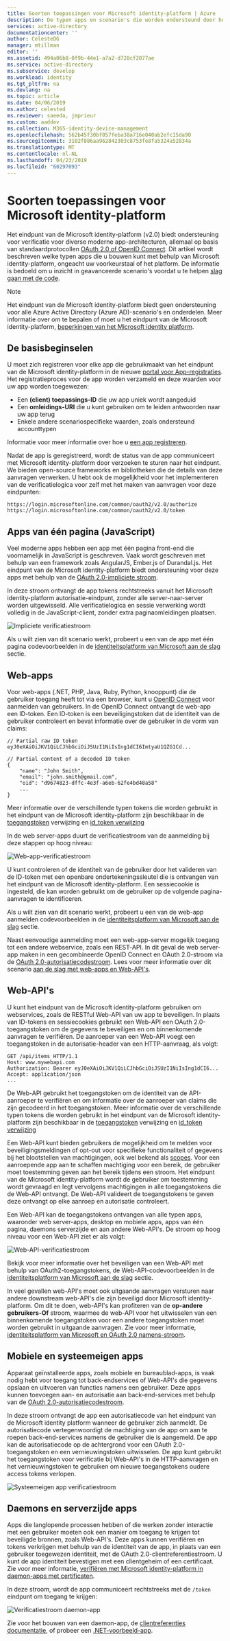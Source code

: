```yaml
---
title: Soorten toepassingen voor Microsoft identity-platform | Azure
description: De typen apps en scenario's die worden ondersteund door het eindpunt van Microsoft identity-platform (v2.0).
services: active-directory
documentationcenter: ''
author: CelesteDG
manager: mtillman
editor: ''
ms.assetid: 494a06b8-0f9b-44e1-a7a2-d728cf2077ae
ms.service: active-directory
ms.subservice: develop
ms.workload: identity
ms.tgt_pltfrm: na
ms.devlang: na
ms.topic: article
ms.date: 04/06/2019
ms.author: celested
ms.reviewer: saeeda, jmprieur
ms.custom: aaddev
ms.collection: M365-identity-device-management
ms.openlocfilehash: 562b45f30bf057feba38a716e040ab2efc15da90
ms.sourcegitcommit: 3102f886aa962842303c8753fe8fa5324a52834a
ms.translationtype: MT
ms.contentlocale: nl-NL
ms.lasthandoff: 04/23/2019
ms.locfileid: "60297093"
---
```

# <a name="application-types-for-microsoft-identity-platform"></a>Soorten toepassingen voor Microsoft identity-platform

Het eindpunt van de Microsoft identity-platform (v2.0) biedt ondersteuning voor verificatie voor diverse moderne app-architecturen, allemaal op basis van standaardprotocollen [OAuth 2.0 of OpenID Connect](active-directory-v2-protocols.md). Dit artikel wordt beschreven welke typen apps die u bouwen kunt met behulp van Microsoft identity-platform, ongeacht uw voorkeurstaal of het platform. De informatie is bedoeld om u inzicht in geavanceerde scenario's voordat u te helpen [slag gaan met de code](v2-overview.md#getting-started).

> [!NOTE]
> Het eindpunt van de Microsoft identity-platform biedt geen ondersteuning voor alle Azure Active Directory (Azure AD)-scenario's en onderdelen. Meer informatie over om te bepalen of moet u het eindpunt van de Microsoft identity-platform, [beperkingen van het Microsoft identity platform](active-directory-v2-limitations.md).

## <a name="the-basics"></a>De basisbeginselen

U moet zich registreren voor elke app die gebruikmaakt van het eindpunt van de Microsoft identity-platform in de nieuwe [portal voor App-registraties](https://go.microsoft.com/fwlink/?linkid=2083908). Het registratieproces voor de app worden verzameld en deze waarden voor uw app worden toegewezen:

* Een **(client) toepassings-ID** die uw app uniek wordt aangeduid
* Een **omleidings-URI** die u kunt gebruiken om te leiden antwoorden naar uw app terug
* Enkele andere scenariospecifieke waarden, zoals ondersteund accounttypen

Informatie voor meer informatie over hoe u [een app registreren](quickstart-register-app.md).

Nadat de app is geregistreerd, wordt de status van de app communiceert met Microsoft identity-platform door verzoeken te sturen naar het eindpunt. We bieden open-source frameworks en bibliotheken die de details van deze aanvragen verwerken. U hebt ook de mogelijkheid voor het implementeren van de verificatielogica voor zelf met het maken van aanvragen voor deze eindpunten:

```
https://login.microsoftonline.com/common/oauth2/v2.0/authorize
https://login.microsoftonline.com/common/oauth2/v2.0/token
```

## <a name="single-page-apps-javascript"></a>Apps van één pagina (JavaScript)

Veel moderne apps hebben een app met één pagina front-end die voornamelijk in JavaScript is geschreven. Vaak wordt geschreven met behulp van een framework zoals AngularJS, Ember.js of Durandal.js. Het eindpunt van de Microsoft identity-platform biedt ondersteuning voor deze apps met behulp van de [OAuth 2.0-impliciete stroom](v2-oauth2-implicit-grant-flow.md).

In deze stroom ontvangt de app tokens rechtstreeks vanuit het Microsoft identity-platform autorisatie-eindpunt, zonder alle server-naar-server worden uitgewisseld. Alle verificatielogica en sessie verwerking wordt volledig in de JavaScript-client, zonder extra paginaomleidingen plaatsen.

![Impliciete verificatiestroom](./media/v2-app-types/convergence-scenarios-implicit.svg)

Als u wilt zien van dit scenario werkt, probeert u een van de app met één pagina codevoorbeelden in de [identiteitsplatform van Microsoft aan de slag](v2-overview.md#getting-started) sectie.

## <a name="web-apps"></a>Web-apps

Voor web-apps (.NET, PHP, Java, Ruby, Python, knooppunt) die de gebruiker toegang heeft tot via een browser, kunt u [OpenID Connect](active-directory-v2-protocols.md) voor aanmelden van gebruikers. In de OpenID Connect ontvangt de web-app een ID-token. Een ID-token is een beveiligingstoken dat de identiteit van de gebruiker controleert en bevat informatie over de gebruiker in de vorm van claims:

```
// Partial raw ID token
eyJ0eXAiOiJKV1QiLCJhbGciOiJSUzI1NiIsIng1dCI6ImtyaU1QZG1Cd...

// Partial content of a decoded ID token
{
    "name": "John Smith",
    "email": "john.smith@gmail.com",
    "oid": "d9674823-dffc-4e3f-a6eb-62fe4bd48a58"
    ...
}
```

Meer informatie over de verschillende typen tokens die worden gebruikt in het eindpunt van de Microsoft identity-platform zijn beschikbaar in de [toegangstoken](access-tokens.md) verwijzing en [id_token verwijzing](id-tokens.md)

In de web server-apps duurt de verificatiestroom van de aanmelding bij deze stappen op hoog niveau:

![Web-app-verificatiestroom](./media/v2-app-types/convergence-scenarios-webapp.svg)

U kunt controleren of de identiteit van de gebruiker door het valideren van de ID-token met een openbare ondertekeningssleutel die is ontvangen van het eindpunt van de Microsoft identity-platform. Een sessiecookie is ingesteld, die kan worden gebruikt om de gebruiker op de volgende pagina-aanvragen te identificeren.

Als u wilt zien van dit scenario werkt, probeert u een van de web-app aanmelden codevoorbeelden in de [identiteitsplatform van Microsoft aan de slag](v2-overview.md#getting-started) sectie.

Naast eenvoudige aanmelding moet een web-app-server mogelijk toegang tot een andere webservice, zoals een REST-API. In dit geval de web server-app maken in een gecombineerde OpenID Connect en OAuth 2.0-stroom via de [OAuth 2.0-autorisatiecodestroom](active-directory-v2-protocols.md). Lees voor meer informatie over dit scenario [aan de slag met web-apps en Web-API's](active-directory-v2-devquickstarts-webapp-webapi-dotnet.md).

## <a name="web-apis"></a>Web-API's

U kunt het eindpunt van de Microsoft identity-platform gebruiken om webservices, zoals de RESTful Web-API van uw app te beveiligen. In plaats van ID-tokens en sessiecookies gebruikt een Web-API een OAuth 2.0-toegangstoken om de gegevens te beveiligen en om binnenkomende aanvragen te verifiëren. De aanroeper van een Web-API voegt een toegangstoken in de autorisatie-header van een HTTP-aanvraag, als volgt:

```
GET /api/items HTTP/1.1
Host: www.mywebapi.com
Authorization: Bearer eyJ0eXAiOiJKV1QiLCJhbGciOiJSUzI1NiIsIng1dCI6...
Accept: application/json
...
```

De Web-API gebruikt het toegangstoken om de identiteit van de API-aanroeper te verifiëren en om informatie over de aanroeper van claims die zijn gecodeerd in het toegangstoken. Meer informatie over de verschillende typen tokens die worden gebruikt in het eindpunt van de Microsoft identity-platform zijn beschikbaar in de [toegangstoken](access-tokens.md) verwijzing en [id_token verwijzing](id-tokens.md)

Een Web-API kunt bieden gebruikers de mogelijkheid om te melden voor beveiligingsmeldingen of opt-out voor specifieke functionaliteit of gegevens bij het blootstellen van machtigingen, ook wel bekend als [scopes](v2-permissions-and-consent.md). Voor een aanroepende app aan te schaffen machtiging voor een bereik, de gebruiker moet toestemming geven aan het bereik tijdens een stroom. Het eindpunt van de Microsoft identity-platform wordt de gebruiker om toestemming wordt gevraagd en legt vervolgens machtigingen in alle toegangstokens die de Web-API ontvangt. De Web-API valideert de toegangstokens te geven deze ontvangt op elke aanroep en autorisatie controleert.

Een Web-API kan de toegangstokens ontvangen van alle typen apps, waaronder web server-apps, desktop en mobiele apps, apps van één pagina, daemons serverzijde en aan andere Web-API's. De stroom op hoog niveau voor een Web-API ziet er als volgt:

![Web-API-verificatiestroom](./media/v2-app-types/convergence-scenarios-webapi.svg)

Bekijk voor meer informatie over het beveiligen van een Web-API met behulp van OAuth2-toegangstokens, de Web-API-codevoorbeelden in de [identiteitsplatform van Microsoft aan de slag](v2-overview.md#getting-started) sectie.

In veel gevallen web-API's moet ook uitgaande aanvragen versturen naar andere downstream web-API's die zijn beveiligd door Microsoft identity-platform. Om dit te doen, web-API's kan profiteren van de **op-andere gebruikers-Of** stroom, waarmee de web-API voor het uitwisselen van een binnenkomende toegangstoken voor een andere toegangstoken moet worden gebruikt in uitgaande aanvragen. Zie voor meer informatie, [identiteitsplatform van Microsoft en OAuth 2.0 namens-stroom](v2-oauth2-on-behalf-of-flow.md).

## <a name="mobile-and-native-apps"></a>Mobiele en systeemeigen apps

Apparaat geïnstalleerde apps, zoals mobiele en bureaublad-apps, is vaak nodig hebt voor toegang tot back-endservices of Web-API's die gegevens opslaan en uitvoeren van functies namens een gebruiker. Deze apps kunnen toevoegen aan- en autorisatie aan back-end-services met behulp van de [OAuth 2.0-autorisatiecodestroom](v2-oauth2-auth-code-flow.md).

In deze stroom ontvangt de app een autorisatiecode van het eindpunt van de Microsoft identity platform wanneer de gebruiker zich aanmeldt. De autorisatiecode vertegenwoordigt de machtiging van de app om aan te roepen back-end-services namens de gebruiker die is aangemeld. De app kan de autorisatiecode op de achtergrond voor een OAuth 2.0-toegangstoken en een vernieuwingstoken uitwisselen. De app kunt gebruikt het toegangstoken voor verificatie bij Web-API's in de HTTP-aanvragen en het vernieuwingstoken te gebruiken om nieuwe toegangstokens oudere access tokens verlopen.

![Systeemeigen app verificatiestroom](./media/v2-app-types/convergence-scenarios-native.svg)

## <a name="daemons-and-server-side-apps"></a>Daemons en serverzijde apps

Apps die langlopende processen hebben of die werken zonder interactie met een gebruiker moeten ook een manier om toegang te krijgen tot beveiligde bronnen, zoals Web-API's. Deze apps kunnen verifiëren en tokens verkrijgen met behulp van de identiteit van de app, in plaats van een gebruiker toegewezen identiteit, met de OAuth 2.0-clientreferentiestroom. U kunt de app identiteit bevestigen met een clientgeheim of een certificaat. Zie voor meer informatie, [verifiëren met Microsoft identity-platform in daemon-apps met certificaten](https://azure.microsoft.com/resources/samples/active-directory-dotnet-daemon-certificate-credential/).

In deze stroom, wordt de app communiceert rechtstreeks met de `/token` eindpunt om toegang te krijgen:

![Verificatiestroom daemon-app](./media/v2-app-types/convergence-scenarios-daemon.svg)

Zie voor het bouwen van een daemon-app, de [clientreferenties documentatie](v2-oauth2-client-creds-grant-flow.md), of probeer een [.NET-voorbeeld-app](https://github.com/Azure-Samples/active-directory-dotnet-daemon-v2).
